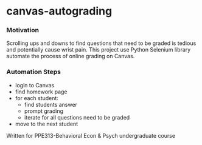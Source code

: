 # canvas-autograding 

### Motivation

Scrolling ups and downs to find questions that need to be graded is tedious and potentially cause wrist pain. This project use Python Selenium library automate the process of online grading on Canvas.


### Automation Steps

- login to Canvas
- find homework page
- for each student:
    - find students answer 
    - prompt grading 
    - iterate for all questions need to be graded 
- move to the next student 

Written for PPE313-Behavioral Econ & Psych undergraduate course